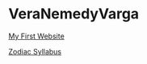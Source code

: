 # VeraNemedyVarga

[My First Website](https://veranemedyvarga.github.io/)

[Zodiac Syllabus](https://github.com/greenfox-academy/zodiac-syllabus)
